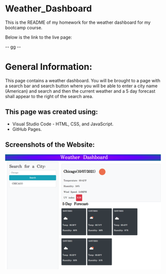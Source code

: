 # Weather_Dashboard
This is the README of my homework for the weather dashboard for my bootcamp course.

Below is the link to the live page:

-- gg --

# General Information:

This page contains a weather dashboard. You will be brought to a page with a search bar and search button where you will be able to enter a city name (American) and search and then the current weather and a 5 day forecast shall appear to the right of the search area.
 
## This page was created using:
- Visual Studio Code - HTML, CSS, and JavaScript.
- GitHub Pages.

## Screenshots of the Website:

![Loading Page](/assets/screenshots/Capture.PNG?raw=true "Optional Title")
